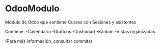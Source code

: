 # OdooModulo
Modulo de Odoo que contiene Cursos con Sesiones y asistentes

Contiene:
-Caliendario
-Graficos
-Dashboad
-Kanban
-Vistas organizadas

(Para más información, consultar commits)
